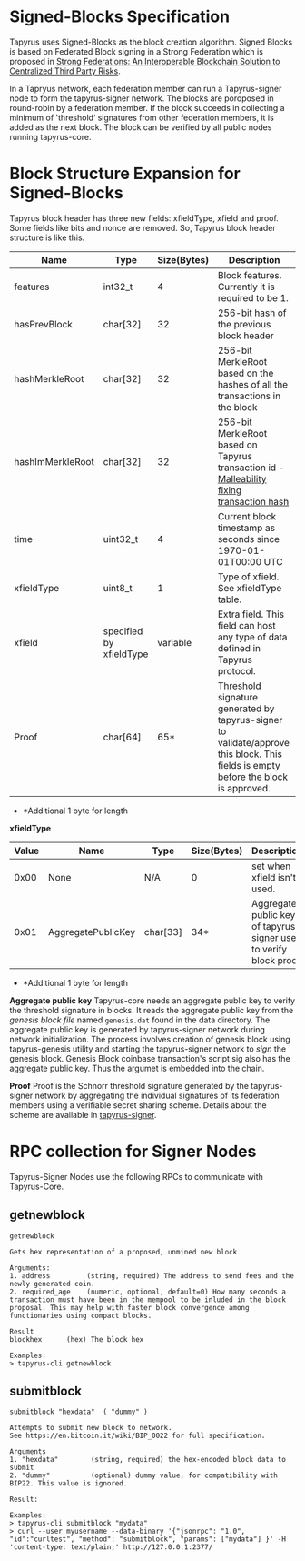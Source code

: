 Signed-Blocks Specification
===========================

Tapyrus uses Signed-Blocks as the block creation algorithm. Signed Blocks is based on Federated Block signing in a Strong Federation which is proposed in [Strong Federations: An Interoperable Blockchain Solution to Centralized Third Party Risks](https://arxiv.org/pdf/1612.05491v2.pdf).

In a Tapryus network, each federation member can run a Tapyrus-signer node to form the tapyrus-signer network. The blocks are poroposed in round-robin by a federation member. If the block succeeds in collecting a minimum of 'threshold‘ signatures from other federation members, it is added as the next block. The block can be verified by all public nodes running tapyrus-core.

Block Structure Expansion for Signed-Blocks
===========================================

Tapyrus block header has three new fields: xfieldType, xfield and proof. Some fields like bits and nonce are removed. So, Tapyrus block header structure is like this.

 Name | Type | Size(Bytes) | Description
------|------|-------------|-------------
features | int32_t | 4 | Block features. Currently it is required to be 1.
hasPrevBlock | char\[32\] | 32 | 256-bit hash of the previous block header
hashMerkleRoot | char\[32\] | 32 | 256-bit MerkleRoot based on the hashes of all the transactions in the block
hashImMerkleRoot | char\[32\] | 32 | 256-bit MerkleRoot based on Tapyrus transaction id -  [Malleability fixing transaction hash](doc/fix_transaction_malleability.md)
time | uint32_t | 4 | Current block timestamp as seconds since 1970-01-01T00:00 UTC
xfieldType| uint8_t | 1 | Type of xfield. See xfieldType table.
xfield| specified by xfieldType | variable | Extra field. This field can host any type of data defined in Tapyrus protocol.
Proof | char[64] | 65* | Threshold signature generated by tapyrus-signer to validate/approve this block. This fields is empty before the block is approved.

* *Additional 1 byte for length

**xfieldType**

Value | Name|Type|Size(Bytes)|Description
------|-----|----|-----------|------------
0x00 | None | N/A | 0 | set when xfield isn't used.
0x01 | AggregatePublicKey | char[33] | 34* | Aggregate public key of tapyrus-signer used to verify block proof.

* *Additional 1 byte for length

**Aggregate public key**
Tapyrus-core needs an aggregate public key to verify the threshold signature in blocks. It reads the aggregate public key from the *genesis block file* named `genesis.dat` found in the data directory. The aggregate public key is generated by tapyrus-signer network during network initialization. The process involves creation of genesis block using tapyrus-genesis utility and starting the tapyrus-signer network to *sign* the genesis block. Genesis Block coinbase transaction's script sig also has the aggregate public key. Thus the argumet is embedded into the chain.

**Proof**
Proof is the Schnorr threshold signature generated by the tapyrus-signer network by aggregating the individual signatures of its federation members using a verifiable secret sharing scheme. Details about the scheme are available in [tapyrus-signer](https://github.com/chaintope/tapyrus-signer).

RPC collection for Signer Nodes
===============================

Tapyrus-Signer Nodes use the following RPCs to communicate with Tapyrus-Core.

## getnewblock

```
getnewblock

Gets hex representation of a proposed, unmined new block

Arguments:
1. address         (string, required) The address to send fees and the newly generated coin.
2. required_age    (numeric, optional, default=0) How many seconds a transaction must have been in the mempool to be inluded in the block proposal. This may help with faster block convergence among functionaries using compact blocks.

Result
blockhex      (hex) The block hex

Examples:
> tapyrus-cli getnewblock
```


## submitblock


```
submitblock "hexdata"  ( "dummy" )

Attempts to submit new block to network.
See https://en.bitcoin.it/wiki/BIP_0022 for full specification.

Arguments
1. "hexdata"        (string, required) the hex-encoded block data to submit
2. "dummy"          (optional) dummy value, for compatibility with BIP22. This value is ignored.

Result:

Examples:
> tapyrus-cli submitblock "mydata"
> curl --user myusername --data-binary '{"jsonrpc": "1.0", "id":"curltest", "method": "submitblock", "params": ["mydata"] }' -H 'content-type: text/plain;' http://127.0.0.1:2377/
```
